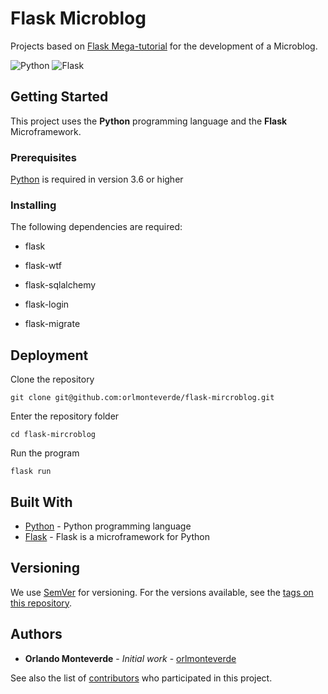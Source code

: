 # Flask Microblog

Projects based on [Flask Mega-tutorial](https://blog.miguelgrinberg.com/post/the-flask-mega-tutorial-part-i-hello-world) for the development of a Microblog.

![Python](https://img.shields.io/badge/DevsStore-Python-blue.svg?logo=python&longCache=true&style=flat) ![Flask](https://img.shields.io/badge/DevsStore-Flask-red.svg?logo=flask&longCache=true&style=flat)

## Getting Started

This project uses the **Python** programming language and the **Flask** Microframework.

### Prerequisites
[Python](https://python.org/) is required in version 3.6 or higher

### Installing

The following dependencies are required:

* flask

* flask-wtf

* flask-sqlalchemy

* flask-login

* flask-migrate


## Deployment

Clone the repository
```
git clone git@github.com:orlmonteverde/flask-mircroblog.git
```
Enter the repository folder
```
cd flask-mircroblog
```

Run the program

```
flask run
```

## Built With

* [Python](https://python.org/) - Python programming language
* [Flask](http://flask.pocoo.org/) - Flask is a microframework for Python

## Versioning

We use [SemVer](http://semver.org/) for versioning. For the versions available, see the [tags on this repository](https:/bitbucket.org/jumotechnologies/ontourbackend/tags).

## Authors

* **Orlando Monteverde** - *Initial work* - [orlmonteverde](https://github.com/orlmonteverde)

See also the list of [contributors](https:///bitbucket.org/jumotechnologies/ontourbackend/contributors) who participated in this project.

